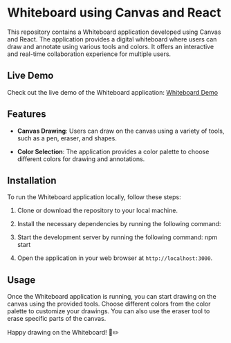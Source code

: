 # Whiteboard using Canvas and React

This repository contains a Whiteboard application developed using Canvas and React. The application provides a digital whiteboard where users can draw and annotate using various tools and colors. It offers an interactive and real-time collaboration experience for multiple users.

## Live Demo

Check out the live demo of the Whiteboard application: [Whiteboard Demo](https://whiteboard-using-canvas.netlify.app/)

## Features

- **Canvas Drawing**: Users can draw on the canvas using a variety of tools, such as a pen, eraser, and shapes.

- **Color Selection**: The application provides a color palette to choose different colors for drawing and annotations.

## Installation

To run the Whiteboard application locally, follow these steps:

1. Clone or download the repository to your local machine.

2. Install the necessary dependencies by running the following command:

3. Start the development server by running the following command:
npm start

4. Open the application in your web browser at `http://localhost:3000`.

## Usage

Once the Whiteboard application is running, you can start drawing on the canvas using the provided tools. Choose different colors from the color palette to customize your drawings. You can also use the eraser tool to erase specific parts of the canvas.

Happy drawing on the Whiteboard! 🎨✏️
